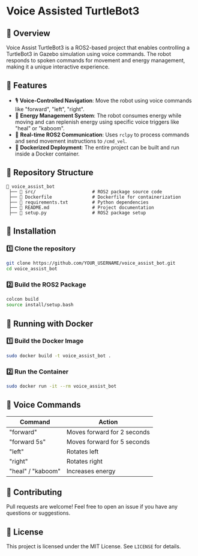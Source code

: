 # Voice Assisted TurtleBot3

## 📌 Overview
Voice Assist TurtleBot3 is a ROS2-based project that enables controlling a TurtleBot3 in Gazebo simulation using voice commands. The robot responds to spoken commands for movement and energy management, making it a unique interactive experience.

## 🚀 Features
- 🎙️ **Voice-Controlled Navigation**: Move the robot using voice commands like "forward", "left", "right".
- 🔋 **Energy Management System**: The robot consumes energy while moving and can replenish energy using specific voice triggers like "heal" or "kaboom".
- 📡 **Real-time ROS2 Communication**: Uses `rclpy` to process commands and send movement instructions to `/cmd_vel`.
- 🐳 **Dockerized Deployment**: The entire project can be built and run inside a Docker container.

## 📁 Repository Structure
```
📂 voice_assist_bot
 ├── 📂 src/                     # ROS2 package source code
 ├── 📄 Dockerfile               # Dockerfile for containerization
 ├── 📄 requirements.txt         # Python dependencies
 ├── 📄 README.md                # Project documentation
 ├── 📄 setup.py                 # ROS2 package setup
```

## 🔧 Installation
### **1️⃣ Clone the repository**
```bash
git clone https://github.com/YOUR_USERNAME/voice_assist_bot.git
cd voice_assist_bot
```
### **2️⃣ Build the ROS2 Package**
```bash
colcon build
source install/setup.bash
```

## 🐳 Running with Docker
### **1️⃣ Build the Docker Image**
```bash
sudo docker build -t voice_assist_bot .
```
### **2️⃣ Run the Container**
```bash
sudo docker run -it --rm voice_assist_bot
```

## 🎤 Voice Commands
| Command      | Action |
|-------------|--------|
| "forward"    | Moves forward for 2 seconds |
| "forward 5s" | Moves forward for 5 seconds |
| "left"       | Rotates left |
| "right"      | Rotates right |
| "heal" / "kaboom" | Increases energy |

## 🤝 Contributing
Pull requests are welcome! Feel free to open an issue if you have any questions or suggestions.

## 📜 License
This project is licensed under the MIT License. See `LICENSE` for details.

